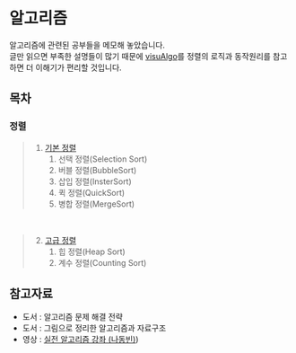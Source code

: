 # 알고리즘
알고리즘에 관련된 공부들을 메모해 놓았습니다.  
글만 읽으면 부족한 설명들이 많기 때문에
[visuAlgo](https://visualgo.net/en)를 정렬의 로직과 동작원리를 참고하면 더 이해기가 편리할 것입니다.

## 목차

### 정렬
> 1. [기본 정렬](https://github.com/kujaHn/Algorithm/tree/main/src/basicsort)
>    1. 선택 정렬(Selection Sort)
>    2. 버블 정렬(BubbleSort)
>    3. 삽입 정렬(InsterSort)
>    4. 퀵 정렬(QuickSort)
>    5. 병합 정렬(MergeSort)  
    
<br>

>2. [고급 정렬](https://github.com/kujaHn/Algorithm/tree/main/src/advancedsort)
>    1. 힙 정렬(Heap Sort)
>    2. 계수 정렬(Counting Sort)
> 
> 
> 
> 

## 참고자료
* 도서 : 알고리즘 문제 해결 전략
* 도서 : 그림으로 정리한 알고리즘과 자료구조
* 영상 : [실전 알고리즘 강좌 (나동빈)](https://www.youtube.com/watch?v=qQ5iLNjpxSk&list=PLRx0vPvlEmdDHxCvAQS1_6XV4deOwfVrz))

